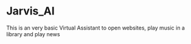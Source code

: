 # Jarvis_AI
This is an very basic Virtual Assistant to open websites, play music in a library and play news

